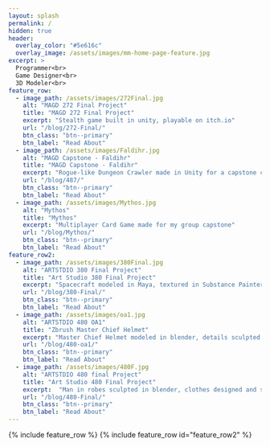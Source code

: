 ```yaml
---
layout: splash
permalink: /
hidden: true
header:
  overlay_color: "#5e616c"
  overlay_image: /assets/images/mm-home-page-feature.jpg
excerpt: >
  Programmer<br>
  Game Designer<br>
  3D Modeler<br>
feature_row:
  - image_path: /assets/images/272Final.jpg
    alt: "MAGD 272 Final Project"
    title: "MAGD 272 Final Project"
    excerpt: "Stealth game built in unity, playable on itch.io"
    url: "/blog/272-Final/"
    btn_class: "btn--primary"
    btn_label: "Read About"
  - image_path: /assets/images/Faldihr.jpg
    alt: "MAGD Capstone - Faldihr"
    title: "MAGD Capstone - Faldihr"
    excerpt: "Rogue-like Dungeon Crawler made in Unity for a capstone course"
    url: "/blog/487/"
    btn_class: "btn--primary"
    btn_label: "Read About"
  - image_path: /assets/images/Mythos.jpg
    alt: "Mythos"
    title: "Mythos"
    excerpt: "Multiplayer Card Game made for my group capstone"
    url: "/blog/Mythos/"
    btn_class: "btn--primary"
    btn_label: "Read About"  
feature_row2:
  - image_path: /assets/images/380Final.jpg
    alt: "ARTSTDIO 380 Final Project"
    title: "Art Studio 380 Final Project"
    excerpt: "Spacecraft modeled in Maya, textured in Substance Painter, rendered in Blender Cycles"
    url: "/blog/380-Final/"
    btn_class: "btn--primary"
    btn_label: "Read About"
  - image_path: /assets/images/oa1.jpg
    alt: "ARTSTDIO 480 OA1"
    title: "Zbrush Master Chief Helmet"
    excerpt: "Master Chief Helmet modeled in blender, details sculpted in Zbrush"
    url: "/blog/480-oa1/"
    btn_class: "btn--primary"
    btn_label: "Read About"
  - image_path: /assets/images/480F.jpg
    alt: "ARTSTDIO 480 final Project"
    title: "Art Studio 480 Final Project"
    excerpt:  "Man in robes sculpted in blender, clothes designed and simulated in Marvelous Designer"
    url: "/blog/480-Final/"
    btn_class: "btn--primary"
    btn_label: "Read About"
---
```



{% include feature_row %}
{% include feature_row id="feature_row2" %}